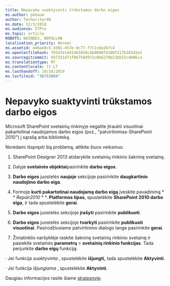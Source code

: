 ```yaml
---
title: Nepavyko suaktyvinti trūkstamos darbo eigos
ms.author: pebaum
author: Techwriter40
ms.date: 12/3/2018
ms.audience: ITPro
ms.topic: article
ROBOTS: NOINDEX, NOFOLLOW
localization_priority: Normal
ms.assetid: e46ae8c5-3d81-457e-8c77-f7c1cbe267c4
ms.openlocfilehash: f03d7e1441465050c4b0608f4100f217b183d2e2
ms.sourcegitcommit: 037331d71f06750d972c0b6278b23bb15c4806ca
ms.translationtype: MT
ms.contentlocale: lt-LT
ms.lasthandoff: 10/18/2019
ms.locfileid: "36753804"
---
```

# <a name="missing-workflow-failed-to-activate"></a>Nepavyko suaktyvinti trūkstamos darbo eigos

Microsoft SharePoint svetainių rinkinyje negalite įtraukti visuotinai pakartotinai naudojamos darbo eigos (pvz., "patvirtinimas-SharePoint 2010") į sąrašą arba biblioteką.
  
Norėdami išspręsti šią problemą, atlikite šiuos veiksmus: 
  
1. SharePoint Designer 2013 atidarykite svetainių rinkinio šakninę svetainę.
  
2. Dalyje **svetainės objektai**pasirinkite **darbo eigos**. 
  
3. **Darbo eigos** juostelės **naujoje** sekcijoje pasirinkite **daugkartinio naudojimo darbo eiga**. 
  
4. Formoje **kurti pakartotinai naudojamą darbo eigą** įveskite pavadinimą * * *Repair2010* * *. **Platformos tipas**, spustelėkite **SharePoint 2010 darbo eiga**, ir tada spustelėkite **gerai**. 
  
1. **Darbo eigos** juostelės sekcijoje **įrašyti** pasirinkite **publikuoti**. 
  
2. **Darbo eigos** juostelės sekcijoje **tvarkyti** pasirinkite **publikuoti visuotinai**. Pasirodžiusiame patvirtinimo dialogo lange pasirinkite **gerai**. 
  
3. Žiniatinklio naršyklėje raskite šakninę svetainių rinkinio svetainę ir pasiekite svetainės **parametrų** \> **svetainių rinkinio funkcijas**. Tada perjunkite **darbo eigų** funkciją: 
  
· Jei funkcija *suaktyvinta* , spustelėkite **išjungti,** tada spustelėkite **Aktyvinti**. 
  
· Jei funkcija *išjungiama* , spustelėkite **Aktyvinti**. 
  
Daugiau informacijos rasite šiame [straipsnyje](https://go.microsoft.com/fwlink/?linkid=2047770&amp;clcid=0x409).
  


